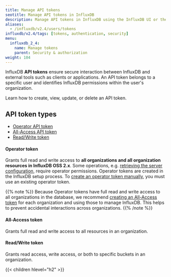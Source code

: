 ```yaml
---
title: Manage API tokens
seotitle: Manage API tokens in InfluxDB
description: Manage API tokens in InfluxDB using the InfluxDB UI or the influx CLI.
aliases:
  - /influxdb/v2.4/users/tokens
influxdb/v2.4/tags: [tokens, authentication, security]
menu:
  influxdb_2_4:
    name: Manage tokens
    parent: Security & authorization
weight: 104
---
```


InfluxDB **API tokens** ensure secure interaction between InfluxDB and external tools such as clients or applications.
An API token belongs to a specific user and identifies InfluxDB permissions within the user's organization.

Learn how to create, view, update, or delete an API token.

## API token types

- [Operator API token](#operator-token)
- [All-Access API token](#all-access-token)
- [Read/Write token](#readwrite-token)

#### Operator token
Grants full read and write access to **all organizations and all organization resources in InfluxDB OSS 2.x**.
Some operations, e.g. [retrieving the server configuration](/influxdb/v2.4/reference/config-options/), require operator permissions.
Operator tokens are created in the InfluxDB setup process.
To [create an operator token manually](/influxdb/v2.4/security/tokens/create-token/), you must use an existing operator token.

{{% note %}}
Because Operator tokens have full read and write access to all organizations in the database,
we recommend [creating an All-Access token](/influxdb/v2.4/security/tokens/create-token/)
for each organization and using those to manage InfluxDB.
This helps to prevent accidental interactions across organizations.
{{% /note %}}

#### All-Access token
Grants full read and write access to all resources in an organization.

#### Read/Write token
Grants read access, write access, or both to specific buckets in an organization.

{{< children hlevel="h2" >}}
